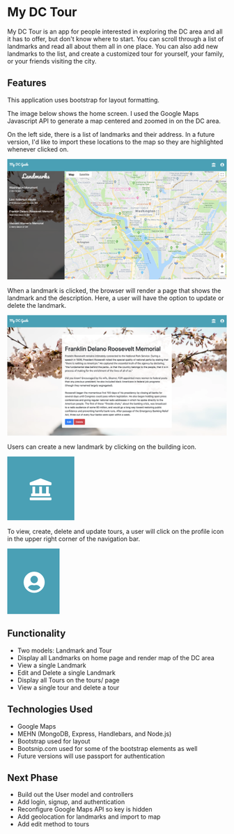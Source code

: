 # My DC Tour

My DC Tour is an app for people interested in exploring the DC area and all it has to offer, but don't know where to start. You can scroll through a list of landmarks and read all about them all in one place. You can also add new landmarks to the list, and create a customized tour for yourself, your family, or your friends visiting the city. 

## Features

This application uses bootstrap for layout formatting. 

The image below shows the home screen. I used the Google Maps Javascript API to generate a map centered and zoomed in on the DC area.

On the left side, there is a list of landmarks and their address. In a future version, I'd like to import these locations to the map so they are highlighted whenever clicked on. 


<img src="public/images/home.png">


When a landmark is clicked, the browser will render a page that shows the landmark and the description. Here, a user will have the option to update or delete the landmark. 

<img src="public/images/view_landmark.png">

Users can create a new landmark by clicking on the building icon.

<img src="public/images/landmark_icon.png">

To view, create, delete and update tours, a user will click on the profile icon in the upper right corner of the navigation bar.

<img src="public/images/user_icon.png">

## Functionality

- Two models: Landmark and Tour
- Display all Landmarks on home page and render map of the DC area
- View a single Landmark 
- Edit and Delete a single Landmark
- Display all Tours on the tours/ page
- View a single tour and delete a tour

## Technologies Used 

- Google Maps 
- MEHN (MongoDB, Express, Handlebars, and Node.js)
- Bootstrap used for layout
- Bootsnip.com used for some of the bootstrap elements as well
- Future versions will use passport for authentication

## Next Phase

- Build out the User model and controllers
- Add login, signup, and authentication
- Reconfigure Google Maps API so key is hidden
- Add geolocation for landmarks and import to map
- Add edit method to tours
